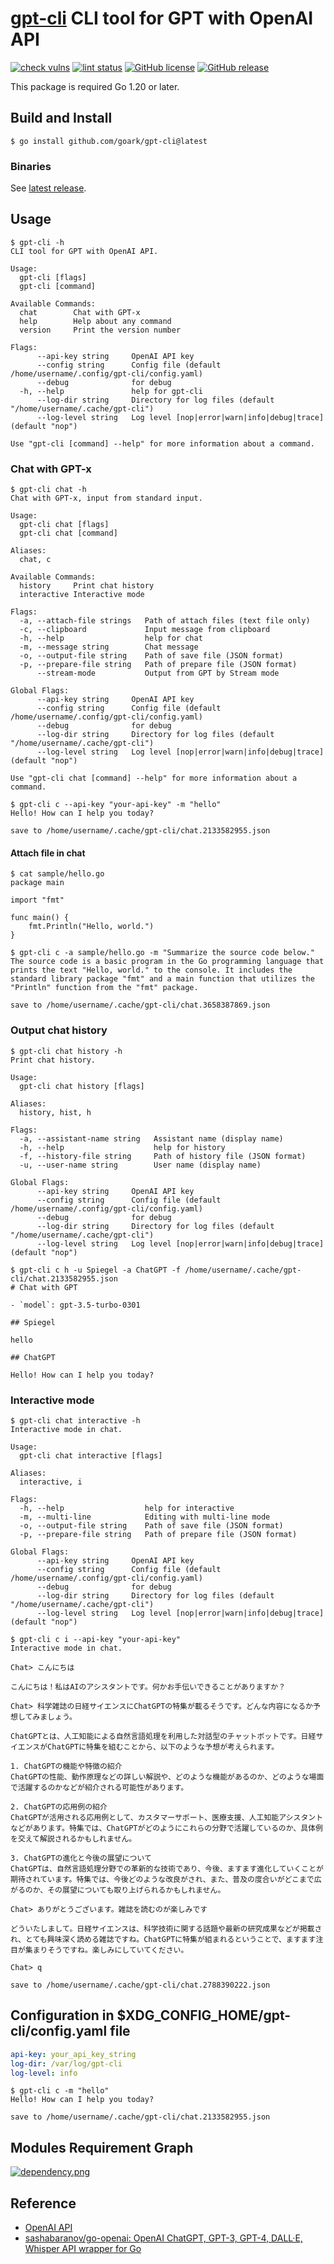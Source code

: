 # [gpt-cli] CLI tool for GPT with OpenAI API

[![check vulns](https://github.com/goark/gpt-cli/workflows/vulns/badge.svg)](https://github.com/goark/gpt-cli/actions)
[![lint status](https://github.com/goark/gpt-cli/workflows/lint/badge.svg)](https://github.com/goark/gpt-cli/actions)
[![GitHub license](http://img.shields.io/badge/license-MIT-blue.svg)](https://raw.githubusercontent.com/goark/gpt-cli/master/LICENSE)
[![GitHub release](https://img.shields.io/github/release/goark/gpt-cli.svg)](https://github.com/goark/gpt-cli/releases/latest)

This package is required Go 1.20 or later.

## Build and Install

```
$ go install github.com/goark/gpt-cli@latest
```

### Binaries

See [latest release](https://github.com/goark/gpt-cli/releases/latest).

## Usage

```
$ gpt-cli -h
CLI tool for GPT with OpenAI API.

Usage:
  gpt-cli [flags]
  gpt-cli [command]

Available Commands:
  chat        Chat with GPT-x
  help        Help about any command
  version     Print the version number

Flags:
      --api-key string     OpenAI API key
      --config string      Config file (default /home/username/.config/gpt-cli/config.yaml)
      --debug              for debug
  -h, --help               help for gpt-cli
      --log-dir string     Directory for log files (default "/home/username/.cache/gpt-cli")
      --log-level string   Log level [nop|error|warn|info|debug|trace] (default "nop")

Use "gpt-cli [command] --help" for more information about a command.
```

### Chat with GPT-x

```
$ gpt-cli chat -h
Chat with GPT-x, input from standard input.

Usage:
  gpt-cli chat [flags]
  gpt-cli chat [command]

Aliases:
  chat, c

Available Commands:
  history     Print chat history
  interactive Interactive mode

Flags:
  -a, --attach-file strings   Path of attach files (text file only)
  -c, --clipboard             Input message from clipboard
  -h, --help                  help for chat
  -m, --message string        Chat message
  -o, --output-file string    Path of save file (JSON format)
  -p, --prepare-file string   Path of prepare file (JSON format)
      --stream-mode           Output from GPT by Stream mode

Global Flags:
      --api-key string     OpenAI API key
      --config string      Config file (default /home/username/.config/gpt-cli/config.yaml)
      --debug              for debug
      --log-dir string     Directory for log files (default "/home/username/.cache/gpt-cli")
      --log-level string   Log level [nop|error|warn|info|debug|trace] (default "nop")

Use "gpt-cli chat [command] --help" for more information about a command.
```

```
$ gpt-cli c --api-key "your-api-key" -m "hello"
Hello! How can I help you today?

save to /home/username/.cache/gpt-cli/chat.2133582955.json
```

#### Attach file in chat

```
$ cat sample/hello.go 
package main

import "fmt"

func main() {
	fmt.Println("Hello, world.")
}

$ gpt-cli c -a sample/hello.go -m "Summarize the source code below."
The source code is a basic program in the Go programming language that prints the text "Hello, world." to the console. It includes the standard library package "fmt" and a main function that utilizes the "Println" function from the "fmt" package.

save to /home/username/.cache/gpt-cli/chat.3658387869.json
```

### Output chat history

```
$ gpt-cli chat history -h
Print chat history.

Usage:
  gpt-cli chat history [flags]

Aliases:
  history, hist, h

Flags:
  -a, --assistant-name string   Assistant name (display name)
  -h, --help                    help for history
  -f, --history-file string     Path of history file (JSON format)
  -u, --user-name string        User name (display name)

Global Flags:
      --api-key string     OpenAI API key
      --config string      Config file (default /home/username/.config/gpt-cli/config.yaml)
      --debug              for debug
      --log-dir string     Directory for log files (default "/home/username/.cache/gpt-cli")
      --log-level string   Log level [nop|error|warn|info|debug|trace] (default "nop")
```

```
$ gpt-cli c h -u Spiegel -a ChatGPT -f /home/username/.cache/gpt-cli/chat.2133582955.json
# Chat with GPT

- `model`: gpt-3.5-turbo-0301

## Spiegel

hello

## ChatGPT

Hello! How can I help you today?
```

### Interactive mode

```
$ gpt-cli chat interactive -h
Interactive mode in chat.

Usage:
  gpt-cli chat interactive [flags]

Aliases:
  interactive, i

Flags:
  -h, --help                  help for interactive
  -m, --multi-line            Editing with multi-line mode
  -o, --output-file string    Path of save file (JSON format)
  -p, --prepare-file string   Path of prepare file (JSON format)

Global Flags:
      --api-key string     OpenAI API key
      --config string      Config file (default /home/username/.config/gpt-cli/config.yaml)
      --debug              for debug
      --log-dir string     Directory for log files (default "/home/username/.cache/gpt-cli")
      --log-level string   Log level [nop|error|warn|info|debug|trace] (default "nop")
```

```
$ gpt-cli c i --api-key "your-api-key"
Interactive mode in chat.

Chat> こんにちは

こんにちは！私はAIのアシスタントです。何かお手伝いできることがありますか？

Chat> 科学雑誌の日経サイエンスにChatGPTの特集が載るそうです。どんな内容になるか予想してみましょう。

ChatGPTとは、人工知能による自然言語処理を利用した対話型のチャットボットです。日経サイエンスがChatGPTに特集を組むことから、以下のような予想が考えられます。

1. ChatGPTの機能や特徴の紹介
ChatGPTの性能、動作原理などの詳しい解説や、どのような機能があるのか、どのような場面で活躍するのかなどが紹介される可能性があります。

2. ChatGPTの応用例の紹介
ChatGPTが活用される応用例として、カスタマーサポート、医療支援、人工知能アシスタントなどがあります。特集では、ChatGPTがどのようにこれらの分野で活躍しているのか、具体例を交えて解説されるかもしれません。

3. ChatGPTの進化と今後の展望について
ChatGPTは、自然言語処理分野での革新的な技術であり、今後、ますます進化していくことが期待されています。特集では、今後どのような改良がされ、また、普及の度合いがどこまで広がるのか、その展望についても取り上げられるかもしれません。

Chat> ありがとうございます。雑誌を読むのが楽しみです

どういたしまして。日経サイエンスは、科学技術に関する話題や最新の研究成果などが掲載され、とても興味深く読める雑誌ですね。ChatGPTに特集が組まれるということで、ますます注目が集まりそうですね。楽しみにしていてください。

Chat> q

save to /home/username/.cache/gpt-cli/chat.2788390222.json
```

## Configuration in $XDG_CONFIG_HOME/gpt-cli/config.yaml file

```yaml
api-key: your_api_key_string
log-dir: /var/log/gpt-cli
log-level: info
```

```
$ gpt-cli c -m "hello"
Hello! How can I help you today?

save to /home/username/.cache/gpt-cli/chat.2133582955.json
```


## Modules Requirement Graph

[![dependency.png](./dependency.png)](./dependency.png)

## Reference

- [OpenAI API](https://platform.openai.com/docs/)
- [sashabaranov/go-openai: OpenAI ChatGPT, GPT-3, GPT-4, DALL·E, Whisper API wrapper for Go](https://github.com/sashabaranov/go-openai)

[gpt-cli]: https://github.com/goark/gpt-cli "goark/gpt-cli: CLI tool for GPT with OpenAI API"
